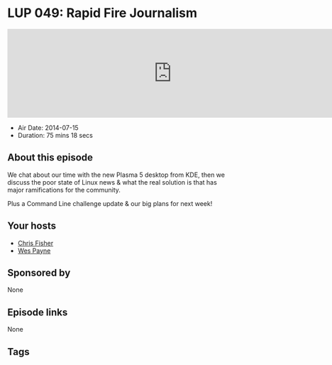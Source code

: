 # LUP 049: Rapid Fire Journalism

<iframe src="https://player.fireside.fm/v2/RUkczH-V+4L1GASTU?theme=dark" width="740" height="200" frameborder="0" scrolling="no"></iframe>

* Air Date: 2014-07-15
* Duration: 75 mins 18 secs

## About this episode

We chat about our time with the new Plasma 5 desktop from KDE, then we discuss the poor state of Linux news & what the real solution is that has major ramifications for the community.

Plus a Command Line challenge update & our big plans for next week!

## Your hosts
* [Chris Fisher](https://linuxunplugged.com/hosts/chrislas)
* [Wes Payne](https://linuxunplugged.com/hosts/wes)

## Sponsored by

None



## Episode links

None



## Tags

